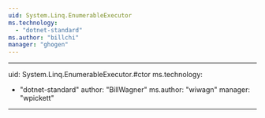 ```yaml
---
uid: System.Linq.EnumerableExecutor
ms.technology: 
  - "dotnet-standard"
ms.author: "billchi"
manager: "ghogen"
---
```


---
uid: System.Linq.EnumerableExecutor.#ctor
ms.technology: 
  - "dotnet-standard"
author: "BillWagner"
ms.author: "wiwagn"
manager: "wpickett"
---
